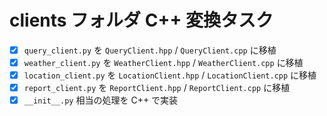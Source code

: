 # clients フォルダ C++ 変換タスク

- [x] `query_client.py` を `QueryClient.hpp` / `QueryClient.cpp` に移植
- [x] `weather_client.py` を `WeatherClient.hpp` / `WeatherClient.cpp` に移植
- [x] `location_client.py` を `LocationClient.hpp` / `LocationClient.cpp` に移植
- [x] `report_client.py` を `ReportClient.hpp` / `ReportClient.cpp` に移植
- [x] `__init__.py` 相当の処理を C++ で実装
